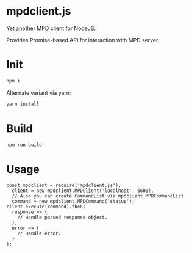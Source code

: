 # mpdclient.js

Yet another MPD client for NodeJS.

Provides Promise-based API for interaction with MPD server.

# Init

```sh
npm i
```

Alternate variant via yarn:

```sh
yarn install
```


# Build

```sh
npm run build
```

# Usage

```ecmascript 6
const mpdclient = require('mpdclient.js'),
  client = new mpdclient.MPDClient('localhost', 6600),
  // Also you can create CommandList via mpdclient.MPDCommandList.
  command = new mpdclient.MPDCommand('status');
client.execute(command).then(
  response => {
    // Handle parsed response object.
  },
  error => {
    // Handle error.
  }
);
```
